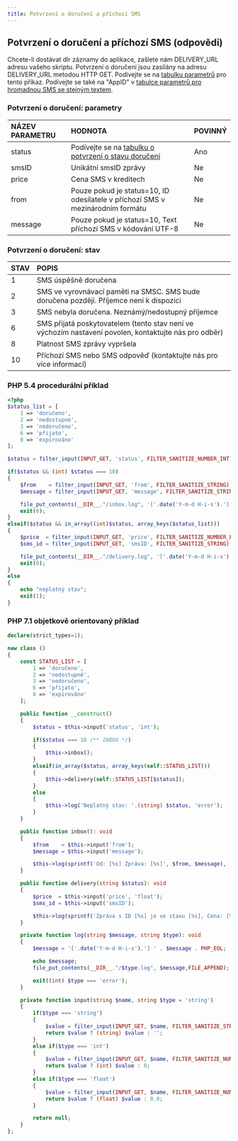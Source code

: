 ```yaml
---
title: Potvrzení o doručení a příchozí SMS
---
```


## Potvrzení o doručení a příchozí SMS (odpovědi)
Chcete-li dostávat dlr záznamy do aplikace, zašlete nám DELIVERY_URL adresu vašeho skriptu. Potvrzení o doručení jsou zasílány na adresu DELIVERY_URL metodou HTTP GET. Podívejte se na [tabulku parametrů](#potvrzení-o-doručení-parametry) pro tento příkaz. Podívejte se také na "AppID" v [tabulce parametrů pro hromadnou SMS se stejným textem](http-low-level-api-send-bulk-sms-same-text.md#odeslání-hromadné-sms-se-stejným-textem-parametry).

### Potvrzení o doručení: parametry
|NÁZEV PARAMETRU|	HODNOTA|	POVINNÝ|
|:--- |:--- |:--- |
|status|	Podívejte se na [tabulku o potvrzení o stavu doručení](#potvrzení-o-doručení-stav)	|Ano|
|smsID|	Unikátní smsID zprávy|	Ne|
|price|	Cena SMS v kreditech	|Ne|
|from|Pouze pokud je status=10, ID odesílatele v příchozí SMS v mezinárodním formátu|	Ne|
|message|	Pouze pokud je status=10, Text příchozí SMS v kódování UTF-8 |	Ne|

### Potvrzení o doručení: stav
|STAV|	POPIS|
|:--- |:--- |
|1	|SMS úspěšně doručena|
|2	|SMS ve vyrovnávací paměti na SMSC. SMS bude doručena později. Příjemce není k dispozici|
|3	|SMS nebyla doručena. Neznámý/nedostupný příjemce|
|6	|SMS přijatá poskytovatelem (tento stav není ve výchozím nastavení povolen, kontaktujte nás pro odběr)|
|8	|Platnost SMS zprávy vypršela|
|10|	Příchozí SMS nebo SMS odpověď (kontaktujte nás pro více informací)|

### PHP 5.4 procedurální příklad
``` php
<?php
$status_list = [
    1 => 'doručeno',
    2 => 'nedostupné',
    3 => 'nedoručeno',
    6 => 'přijato',
    8 => 'expirováno'
];

$status = filter_input(INPUT_GET, 'status', FILTER_SANITIZE_NUMBER_INT);

if($status && (int) $status === 10)
{
    $from    = filter_input(INPUT_GET, 'from', FILTER_SANITIZE_STRING);
    $message = filter_input(INPUT_GET, 'message', FILTER_SANITIZE_STRING);

    file_put_contents(__DIR__."/inbox.log", '['.date('Y-m-d H-i-s').'] ' .sprintf('Od: [%s] Zpráva: [%s]', $from, $message) . PHP_EOL,FILE_APPEND);
    exit(0);
}
elseif($status && in_array((int)$status, array_keys($status_list)))
{
    $price  = filter_input(INPUT_GET, 'price', FILTER_SANITIZE_NUMBER_FLOAT);
    $sms_id = filter_input(INPUT_GET, 'smsID', FILTER_SANITIZE_STRING);

    file_put_contents(__DIR__."/delivery.log", '['.date('Y-m-d H-i-s').'] ' .sprintf('Zpráva s ID [%s] je ve stavu [%s], Cena: [%f]', $sms_id, $status_list[$status], $price) . PHP_EOL,FILE_APPEND);
    exit(0);
}
else
{
    echo "neplatný stav";
    exit(1);
}
```

### PHP 7.1 objetkově orientovaný příklad
``` php
declare(strict_types=1);

new class ()
{
    const STATUS_LIST = [
        1 => 'doručeno',
        2 => 'nedostupné',
        3 => 'nedoručeno',
        6 => 'přijato',
        8 => 'expirováno'
    ];

    public function __construct()
    {
        $status = $this->input('status', 'int');

        if($status === 10 /** INBOX */)
        {
            $this->inbox();
        }
        elseif(in_array($status, array_keys(self::STATUS_LIST)))
        {
            $this->delivery(self::STATUS_LIST[$status]);
        }
        else
        {
            $this->log('Neplatný stav: '.(string) $status, 'error');
        }
    }

    public function inbox(): void
    {
        $from    = $this->input('from');
        $message = $this->input('message');

        $this->log(sprintf('Od: [%s] Zpráva: [%s]', $from, $message), 'inbox');
    }

    public function delivery(string $status): void
    {
        $price  = $this->input('price', 'float');
        $sms_id = $this->input('smsID');

        $this->log(sprintf('Zpráva s ID [%s] je ve stavu [%s], Cena: [%f]', $sms_id, $status, $price), 'delivery');
    }

    private function log(string $message, string $type): void
    {
        $message = '['.date('Y-m-d H-i-s').'] ' . $message . PHP_EOL;

        echo $message;
        file_put_contents(__DIR__."/$type.log", $message,FILE_APPEND);

        exit((int) $type === 'error');
    }

    private function input(string $name, string $type = 'string')
    {
        if($type === 'string')
        {
            $value = filter_input(INPUT_GET, $name, FILTER_SANITIZE_STRING);
            return $value ? (string) $value : '';
        }
        else if($type === 'int')
        {
            $value = filter_input(INPUT_GET, $name, FILTER_SANITIZE_NUMBER_INT);
            return $value ? (int) $value : 0;
        }
        else if($type === 'float')
        {
            $value = filter_input(INPUT_GET, $name, FILTER_SANITIZE_NUMBER_FLOAT);
            return $value ? (float) $value : 0.0;
        }

        return null;
    }
};
```
